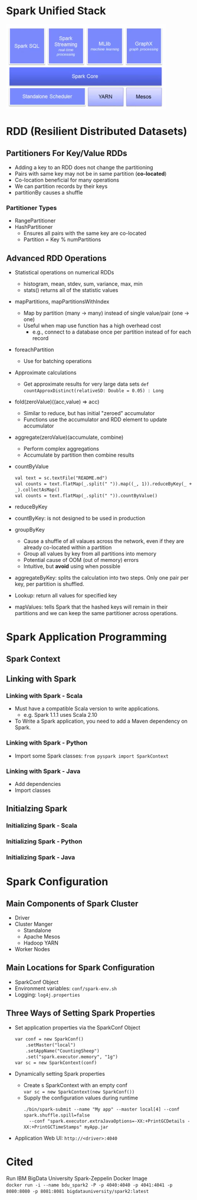 # Spark Unified Stack
![Spark Stack](spark-stack.PNG)

# RDD (Resilient Distributed Datasets)
## Partitioners For Key/Value RDDs
* Adding a key to an RDD does not change the partitioning
* Pairs with same key may not be in same partition (**co-located**)
* Co-location beneficial for many operations
* We can partition records by their keys
* partitionBy causes a shuffle

### Partitioner Types
* RangePartitioner
* HashPartitioner
  - Ensures all pairs with the same key are co-located
  - Partition = Key % numPartitions
  
## Advanced RDD Operations
* Statistical operations on numerical RDDs
  - histogram, mean, stdev, sum, variance, max, min
  - stats() returns all of the statistic values
* mapPartitions, mapPartitionsWithIndex
  - Map by partition (many -> many) instead of single value/pair (one -> one)
  - Useful when map use function has a high overhead cost
    * e.g., connect to a database once per partition instead of for each record
* foreachPartition
  - Use for batching operations
* Approximate calculations
  - Get approximate results for very large data sets
  `def countApproxDistinct(relativeSD: Double = 0.05) : Long`
* fold(zeroValue)((acc,value) => acc)
  - Similar to reduce, but has initial "zeroed" accumulator
  - Functions use the accumulator and RDD element to update accumulator
* aggregate(zeroValue)(accumulate, combine)
  - Perform complex aggregations
  - Accumulate by partition then combine results
* countByValue  
  ```
  val text = sc.textFile("README.md")  
  val counts = text.flatMap(_.split(" ")).map((_, 1)).reduceByKey(_ + _).collectAsMap()  
  val counts = text.flatMap(_.split(" ")).countByValue()
  ```
  
* reduceByKey
* countByKey: is not designed to be used in production 
* groupByKey
  - Cause a shuffle of all valaues across the network, even if they are already co-located within a partition 
  - Group all values by key from all partitions into memory
  - Potential cause of OOM (out of memory) errors
  - Intuitive, but **avoid** using when possible
* aggregateByKey: splits the calculation into two steps. Only one pair per key, per partition is shuffled. 
* Lookup: return all values for specified key 
* mapValues: tells Spark that the hashed keys will remain in their partitions and we can keep the same partitioner across operations. 

# Spark Application Programming 
## Spark Context 
## Linking with Spark
### Linking with Spark - Scala
* Must have a compatible Scala version to write applications.
  - e.g. Spark 1.1.1 uses Scala 2.10
* To Write a Spark application, you need to add a Maven dependency on Spark. 

### Linking with Spark - Python
* Import some Spark classes: `from pyspark import SparkContext`

### Linking with Spark - Java 
* Add dependencies
* Import classes

## Initialzing Spark 
### Initializing Spark - Scala
### Initializing Spark - Python
### Initializing Spark - Java

# Spark Configuration
## Main Components of Spark Cluster
* Driver
* Cluster Manger
  - Standalone
  - Apache Mesos
  - Hadoop YARN
* Worker Nodes

## Main Locations for Spark Configuration
* SparkConf Object
* Environment variables: `conf/spark-env.sh`
* Logging: `log4j.properties`

## Three Ways of Setting Spark Properties
* Set application properties via the SparkConf Object  

  ```
  var conf = new SparkConf()
      .setMaster("local")
      .setAppName("CountingSheep")
      .set("spark.executor.memory", "1g")
  var sc = new SparkContext(conf)
  ```
* Dynamically setting Spark properties
  - Create s SparkContext with an empty conf  
    `var sc = new SparkContext(new SparkConf())`
  - Supply the configuration values during runtime  
    ```
    ./bin/spark-submit --name "My app" --master local[4] --conf spark.shuffle.spill=false 
      --conf "spark.executor.extraJavaOptions=-XX:+PrintGCDetails -XX:+PrintGCTimeStamps" myApp.jar
    ```
* Application Web UI: `http://<driver>:4040`

# Cited
Run IBM BigData University Spark-Zeppelin Docker Image  
`docker run -i --name bdu_spark2 -P -p 4040:4040 -p 4041:4041 -p 8080:8080 -p 8081:8081 bigdatauniversity/spark2:latest`
